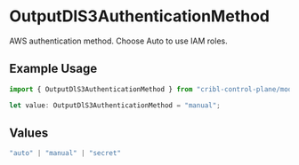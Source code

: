 # OutputDlS3AuthenticationMethod

AWS authentication method. Choose Auto to use IAM roles.

## Example Usage

```typescript
import { OutputDlS3AuthenticationMethod } from "cribl-control-plane/models";

let value: OutputDlS3AuthenticationMethod = "manual";
```

## Values

```typescript
"auto" | "manual" | "secret"
```